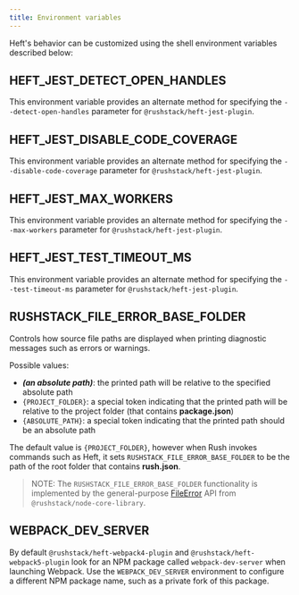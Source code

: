 ```yaml
---
title: Environment variables
---
```


Heft's behavior can be customized using the shell environment variables described below:

## HEFT_JEST_DETECT_OPEN_HANDLES

This environment variable provides an alternate method for specifying the
`--detect-open-handles` parameter for `@rushstack/heft-jest-plugin`.

## HEFT_JEST_DISABLE_CODE_COVERAGE

This environment variable provides an alternate method for specifying the
`--disable-code-coverage` parameter for `@rushstack/heft-jest-plugin`.

## HEFT_JEST_MAX_WORKERS

This environment variable provides an alternate method for specifying the
`--max-workers` parameter for `@rushstack/heft-jest-plugin`.

## HEFT_JEST_TEST_TIMEOUT_MS

This environment variable provides an alternate method for specifying the
`--test-timeout-ms` parameter for `@rushstack/heft-jest-plugin`.

## RUSHSTACK_FILE_ERROR_BASE_FOLDER

Controls how source file paths are displayed when printing diagnostic messages such as errors or warnings.

Possible values:

- **_(an absolute path)_**: the printed path will be relative to the specified absolute path
- `{PROJECT_FOLDER}`: a special token indicating that the printed path will be relative to the project folder (that contains **package.json**)
- `{ABSOLUTE_PATH}`: a special token indicating that the printed path should be an absolute path

The default value is `{PROJECT_FOLDER}`, however when Rush invokes commands such as Heft, it sets `RUSHSTACK_FILE_ERROR_BASE_FOLDER` to be the path of the root folder that contains **rush.json**.

> NOTE: The `RUSHSTACK_FILE_ERROR_BASE_FOLDER` functionality is implemented by the general-purpose [FileError](https://api.rushstack.io/pages/node-core-library.fileerror/) API from `@rushstack/node-core-library`.

## WEBPACK_DEV_SERVER

By default `@rushstack/heft-webpack4-plugin` and `@rushstack/heft-webpack5-plugin` look for an NPM package called `webpack-dev-server` when launching Webpack. Use the `WEBPACK_DEV_SERVER` environment to configure a different NPM package name, such as a private fork of this package.
